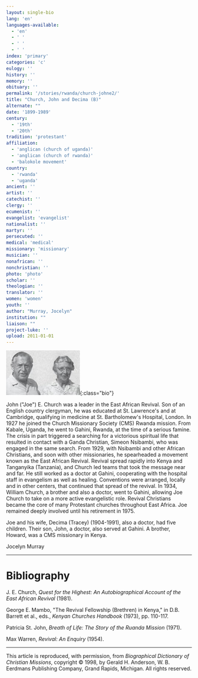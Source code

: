 ```yaml
---
layout: single-bio
lang: 'en'
languages-available:
  - 'en'
  - ' '
  - ' '
  - ' '
index: 'primary'
categories: 'c'
eulogy: ''
history: ''
memory: ''
obituary: ''
permalink: '/stories/rwanda/church-johne2/'
title: "Church, John and Decima (B)"
alternate: ""
date: '1899-1989'
century:
  - '19th'
  - '20th'
tradition: 'protestant'
affiliation:
  - 'anglican (church of uganda)'
  - 'anglican (church of rwanda)'
  - 'balokole movement'
country:
  - 'rwanda'
  - 'uganda'
ancient: ''
artist: ''
catechist: ''
clergy: ''
ecumenist: ''
evangelist: 'evangelist'
nationalist: ''
martyr: ''
persecuted: ''
medical: 'medical'
missionary: 'missionary'
musician: ''
nonafrican: ''
nonchristian: ''
photo: 'photo'
scholar: ''
theologian: ''
translator: ''
women: 'women'
youth: ''
author: "Murray, Jocelyn"
institution: ""
liaison: ""
project-luke: ''
upload: 2011-01-01
---
```


![John and Decie Church](/images/bio-pics/rwanda/church-johne2/church-joe-decie-small.jpg){:class="bio"}

John ("Joe") E. Church was a leader in the East African Revival. Son of an English country clergyman, he was educated at St. Lawrence's and at Cambridge, qualifying in medicine at St. Bartholomew's Hospital, London. In 1927 he joined the Church Missionary Society (CMS) Rwanda mission. From Kabale, Uganda, he went to Gahini, Rwanda, at the time of a serious famine. The crisis in part triggered a searching for a victorious spiritual life that resulted in contact with a Ganda Christian, Simeon Nsibambi, who was engaged in the same search. From 1929, with Nsibambi and other African Christians, and soon with other missionaries, he spearheaded a movement known as the East African Revival. Revival spread rapidly into Kenya and Tanganyika (Tanzania), and Church led teams that took the message near and far. He still worked as a doctor at Gahini, cooperating with the hospital staff in evangelism as well as healing. Conventions were arranged, locally and in other centers, that continued that spread of the revival. In 1934, William Church, a brother and also a doctor, went to Gahini, allowing Joe Church to take on a more active evangelistic role. Revival Christians became the core of many Protestant churches throughout East Africa. Joe remained deeply involved until his retirement in 1975.

Joe and his wife, Decima (Tracey) (1904-1991), also a doctor, had five children. Their son, John, a doctor, also served at Gahini. A brother, Howard, was a CMS missionary in Kenya.

Jocelyn Murray

---

# Bibliography

J. E. Church, *Quest for the Highest: An Autobiographical Account of the East African Revival* (1981).

George E. Mambo, "The Revival Fellowship (Brethren) in Kenya," in D.B. Barrett et al., eds., *Kenyan Churches Handbook* (1973), pp. 110-117.

Patricia St. John, *Breath of Life: The Story of the Ruanda Mission* (1971).

Max Warren, *Revival: An Enquiry* (1954).

---

This article is reproduced, with permission, from *Biographical Dictionary of Christian Missions*, copyright © 1998, by Gerald H. Anderson, W. B. Eerdmans Publishing Company, Grand Rapids, Michigan. All rights reserved.
